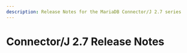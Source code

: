 ```yaml
---
description: Release Notes for the MariaDB Connector/J 2.7 series
---
```


# Connector/J 2.7 Release Notes

